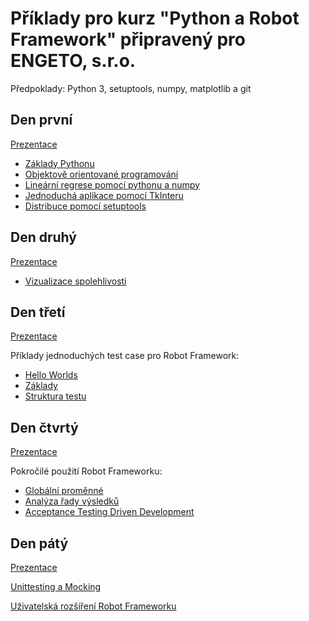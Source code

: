 # Příklady pro kurz "Python a Robot Framework" připravený pro ENGETO, s.r.o.

Předpoklady: Python 3, setuptools, numpy, matplotlib a git

## Den první

[Prezentace](python-a-robot-1.pdf)

* [Základy Pythonu](basics)
* [Objektově orientované programování](oop)
* [Lineární regrese pomocí pythonu a numpy](regression)
* [Jednoduchá aplikace pomocí TkInteru](converter)
* [Distribuce pomocí setuptools](packaging)

## Den druhý

[Prezentace](python-a-robot-2.pdf)

* [Vizualizace spolehlivosti](visualization)

## Den třetí

[Prezentace](python-a-robot-3.pdf)

Příklady jednoduchých test case pro Robot Framework:
* [Hello Worlds](robot/helloworld)
* [Základy](roboto/basics)
* [Struktura testu](robot/structure)

## Den čtvrtý

[Prezentace](python-a-robot-4.pdf)

Pokročilé použití Robot Frameworku:
* [Globální proměnné](robot/global_cz)
* [Analýza řady výsledků](robot/multiple_test_runs)
* [Acceptance Testing Driven Development](robot/priklad_ATDD)

## Den pátý

[Prezentace](python-a-robot-5.pdf)

[Unittesting a Mocking](mocking)

[Uživatelská rozšíření Robot Frameworku](robot/user_libraries)
